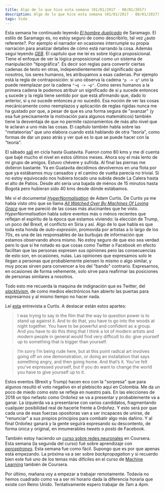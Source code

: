 ```yaml
---
title: Algo de lo que hice esta semana (01/01/2017 - 08/01/2017)
description: Algo de lo que hice esta semana (01/01/2017 - 08/01/2017)
tags: Vida
---
```


Esta semana he continuado leyendo [_El hombre duplicado_](https://en.wikipedia.org/wiki/The_Double_(Saramago_novel)) de Saramago. El estilo de Saramago es, no estoy seguro de como describirlo, tal vez ¿auto referente?. Por ejemplo el narrador en ocasiones interrumple su propia narración para analizar detalles de cómo está narrando la cosa.  Además seguí leyendo [_GEB_](https://en.wikipedia.org/wiki/G%C3%B6del,_Escher,_Bach). El capítulo que me leí es sobre lógica proposicional. Tiene el enfoque de ver la lógica proposicional como un sistema de manipulación "tipográfica". Es decir son reglas para convertir ciertas cadenas de texto en otras, independientemente del significado que nosotros, los seres humanos, les atribuyamos a esas cadenas. Por ejemplo está la regla de contraposición: si uno observa la cadena `"p -> q"` uno la puede reemplazar por la cadena `"¬q -> ¬p"`. Como seres humanos a la primera cadena le podemos atribuir un significado de si `p` sucede entonces `q` sucede y la regla tiene sentido por que está afirmando que, dado lo anterior, si `q` _no_ sucede entonces _p_ no sucedió. Esa noción de ver las cosas mecánicamente como reemplazos y aplicación de reglas rigidas nunca me ha gustado por que, a pesar de que es una forma segura de "avanzar" (y esa fué precisamente la motivación para algunos matemáticos) también tiene la desventaja de que no permite razonamientos de más alto nivel que le aclaran a uno más las cosas. El capítulo también habla sobre las "metateorías" que uno elabora cuando está hablando de otra "teoría", como formas de dar un paso atrás y ver qué es lo que se puede hacer con la "teoría".

El sábado [salí](https://www.strava.com/activities/824379304) en cicla hasta Guatavita. Fueron como 80 kms y me dí cuenta que bajé mucho el nivel en estos últimos meses. Ahora soy el más lento de mi grupo de amigos. Estuvo chévere y sufrida. Al final las piernas me dolieron bastante. Ya en Guatavita decidimos devolvernos en una flota por que ya estábamos muy cansados y el camino de vuelta parecía no trivial. Si no estoy equivocado nos hubiera tocado una subida desde La Calera hasta el alto de Patios. Desde ahí sería una bajada de ménos de 15 minutos hasta Bogotá pero hubieran sido 40 kms desde dónde estábamos.

Me ví el documental [_HyperNormalisation_](https://www.youtube.com/watch?v=-fny99f8amM) de Adam Curtis. De Curtis ya me había visto otro que se llama [_All Watched Over By Machines Of Loving Grace_](https://www.youtube.com/watch?v=OW-5cyE0ec8) que me pareció de las cosas más alucinantes que he visto. _HyperNormalisation_ habla sobre eventos más o ménos recientes que reflejan el espíritu de la época que estamos viviendo: la elección de Trump, un poco del Brexit, el conflicto en Siria y así. Algo de lo que habla es que toda esta honda de _auto-expresión_, promovida por artistas a lo largo de los 70s, es una de las responsables de las burbujas de información que estamos observando ahora mismo. No estoy seguro de que eso sea verdad pero lo que sí he notado es que cosas como Twitter o Facebook en efecto facilitan que las personas expresen sus opiniones pero las consecuencias de esto son, en ocasiones, nulas. Las opiniones que expresamos solo le llegan a personas que probablemente piensen lo mismo o algo similar, y muy pocas sirven para convencer a los del "bando" contrario. Expresarnos, en ocasiones de forma vehemente, solo sirve para reafirmar las posiciones de personas similares a nosotros. 

Todo esto me recuerda la maquina de indignación que es Twitter, del [_slacktivism_](https://en.wikipedia.org/wiki/Slacktivism), de como medios electrónicos han abierto las puertas para expresarnos y al mismo tiempo no hacer nada.

Leí [esta](http://www.artspace.com/magazine/interviews_features/qa/adam-curtis-hypernormalisation-interview-54468) entrevista a Curtis. A destacar están estos apartes:

> I was trying to say in the film that the way to question power is to stand up against it. And to do that, you have to go into the woods at night together. You have to be powerful and confident as a group. And you have to do this thing that I think a lot of modern artists and modern people in general would find very difficult to do: give yourself up to something that is bigger than yourself.

> I’m sorry I’m being rude here, but at this point radical art involves going off on one demonstration, or doing an installation that says something angry, and then going home. And that’s it. You’ve felt you’ve expressed yourself, but if you do want to change the world you have to give yourself up to it.

Estos eventos (Brexit y Trump) hacen eco con la "sorpresa" que para algunos resultó el voto negativo en el plebiscito aquí en Colombia. Me da un poco de miedo como esto se refleja en nuestro país. En las elecciones de 2018 un tipo nefasto como Ordoñez se va a presentar y probablemente va a ganar. La izquierda va a presentarse con varios candidatos, fragmentando cualquier posibilidad real de hacerle frente a Ordoñez. Y esto será por que cada una de esas fuerzas opositoras van a ser incapaces de unirse, de "renunciar" a sus propios principios para combatir algo más dañino. Y al final Ordoñez ganará y la gente seguirá expresando su descontento, de forma única y original, en innumerables _tweets_ o _posts_ de Facebook. 

También estoy haciendo un [curso sobre redes neuronales](https://www.coursera.org/learn/neural-networks/) en Coursera. Esta semana (la segunda del curso) fué sobre aprendizaje con [_perceptrones_](https://en.wikipedia.org/wiki/Perceptron). Esta semana fue como fácil. Supongo que es por que apenas está empezando. La próxima va a ser sobre _backpropagation_ y si recuerdo bien este fué uno de los temas más difíciles en el curso de [Machine Learning](https://www.coursera.org/learn/machine-learning) también de Coursera. 

Por último, mañana voy a empezar a trabajar remotamente. Todavía no hemos cuadrado como va a ser mi horario dada la diferencia horaria que existe con Reino Unido. Tentativamente espero trabajar de 7am a 4pm. 
